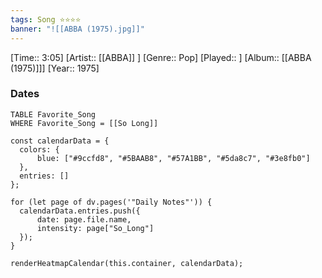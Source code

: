 ```yaml
---
tags: Song ⭐⭐⭐⭐ 
banner: "![[ABBA (1975).jpg]]"
---
```

[Time:: 3:05]
[Artist:: [[ABBA]] ]
[Genre:: Pop]
[Played:: ]
[Album:: [[ABBA (1975)]]]
[Year:: 1975]
### Dates
````dataview
TABLE Favorite_Song
WHERE Favorite_Song = [[So Long]]
````
  ```dataviewjs
const calendarData = { 
	colors: { 
		blue: ["#9ccfd8", "#5BAAB8", "#57A1BB", "#5da8c7", "#3e8fb0"] 
	}, 
	entries: [] 
}; 

for (let page of dv.pages('"Daily Notes"')) { 
	calendarData.entries.push({ 
		date: page.file.name, 
		intensity: page["So_Long"]
	}); 
} 

renderHeatmapCalendar(this.container, calendarData);
```
